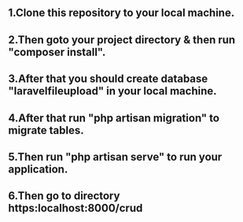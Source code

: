 ## 1.Clone this repository to your local machine.

## 2.Then goto your project directory & then run "composer install".

## 3.After that you should create database "laravelfileupload" in your local machine.

## 4.After that run "php artisan migration" to migrate tables.

## 5.Then run "php artisan serve" to run your application.

## 6.Then go to directory https:localhost:8000/crud

